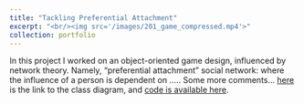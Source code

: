 ```yaml
---
title: "Tackling Preferential Attachment"
excerpt: "<br/><img src='/images/201_game_compressed.mp4'>"
collection: portfolio
---
```

In this project I worked on an object-oriented game design, influenced by network theory. Namely, “preferential attachment” social network: where the influence of a person is dependent on ..... Some more comments... [here](/files/class_diagram.pdf) is the link to the class diagram, and [code is available here](https://github.com/metedb/Preferential-Attachment-Game.git).
